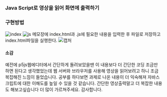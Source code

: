 ### Java Script로 영상을 읽어 화면에 출력하기
### 구현방법
![index](https://user-images.githubusercontent.com/50912987/202944005-b740c5f6-af3f-494b-b1fc-103da8d2569b.PNG)
![js](https://user-images.githubusercontent.com/50912987/202944018-ba6e2e08-ba2d-4566-9a61-75f10b99ec11.PNG)
메모장에 index.html과 .js에 필요한 내용을 입력한 후 파일로 저장하고 index.html파일을 실행한다.
![캡처](https://user-images.githubusercontent.com/50912987/202944025-5276dcb8-8b9b-41ca-ad7f-d6a12cd4d83b.PNG)
#### 소감
예전에 p5js웹에디터에서 간단하게 돌려보았을땐 이 내용보다 더 간단한 코딩 조금만 하면 된다고 생각했었는데 웹 서버와 브라우저를 사용해 영상을 읽어보려고 하니 조금 복잡해진 느낌이 들었습니다. 공부를 하다보면 과제로 나온 내용이 더 익숙해져 자바스크립트에 대한 이해도를 높일 수 있을 것 같습니다. 간단한 영상출력말고 더 복잡한 내용도 해보고싶습니다 더 많이 가르쳐주세요. 감사합니다.
